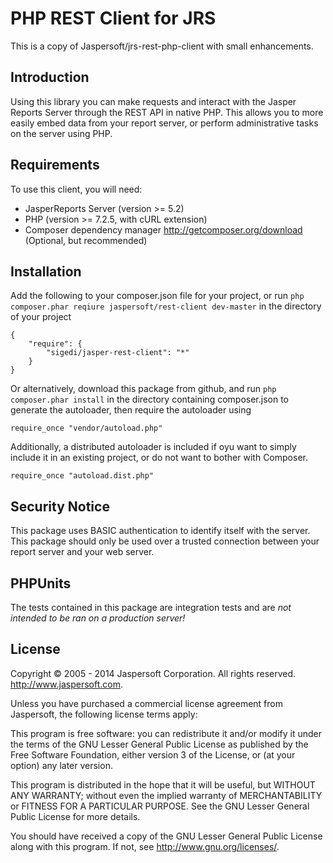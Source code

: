 PHP REST Client for JRS
=======================================

This is a copy of Jaspersoft/jrs-rest-php-client with small enhancements.

Introduction
-------------
Using this library you can make requests and interact with the Jasper Reports Server through the REST API in native PHP. This allows you to more easily embed data from your report server, or perform administrative tasks on the server using PHP.

Requirements
-------------
To use this client, you will need:
- JasperReports Server (version >= 5.2) 
- PHP (version >= 7.2.5, with cURL extension)
- Composer dependency manager <http://getcomposer.org/download> (Optional, but recommended)


Installation
-------------
Add the following to your composer.json file for your project, or run `php composer.phar reqiure jaspersoft/rest-client dev-master` in the directory of your project

    {
	    "require": {
		    "sigedi/jasper-rest-client": "*"
	    }
    }

Or alternatively, download this package from github, and run `php composer.phar install` in the directory containing composer.json to generate the autoloader, then require the autoloader using

    require_once "vendor/autoload.php"
	
Additionally, a distributed autoloader is included if oyu want to simply include it in an existing project, or do not want to bother with Composer.

	require_once "autoload.dist.php"


Security Notice
----------------
This package uses BASIC authentication to identify itself with the server. This package should only be used over a trusted connection between your report server and your web server.

PHPUnits
--------
The tests contained in this package are integration tests and are _not intended to be ran on a production server!_

License
--------
Copyright &copy; 2005 - 2014 Jaspersoft Corporation. All rights reserved.
http://www.jaspersoft.com.

Unless you have purchased a commercial license agreement from Jaspersoft,
the following license terms apply:

This program is free software: you can redistribute it and/or modify
it under the terms of the GNU Lesser General Public License as
published by the Free Software Foundation, either version 3 of the
License, or (at your option) any later version.

This program is distributed in the hope that it will be useful,
but WITHOUT ANY WARRANTY; without even the implied warranty of
MERCHANTABILITY or FITNESS FOR A PARTICULAR PURPOSE. See the
GNU Lesser  General Public License for more details.

You should have received a copy of the GNU Lesser General Public  License
along with this program. If not, see <http://www.gnu.org/licenses/>.
